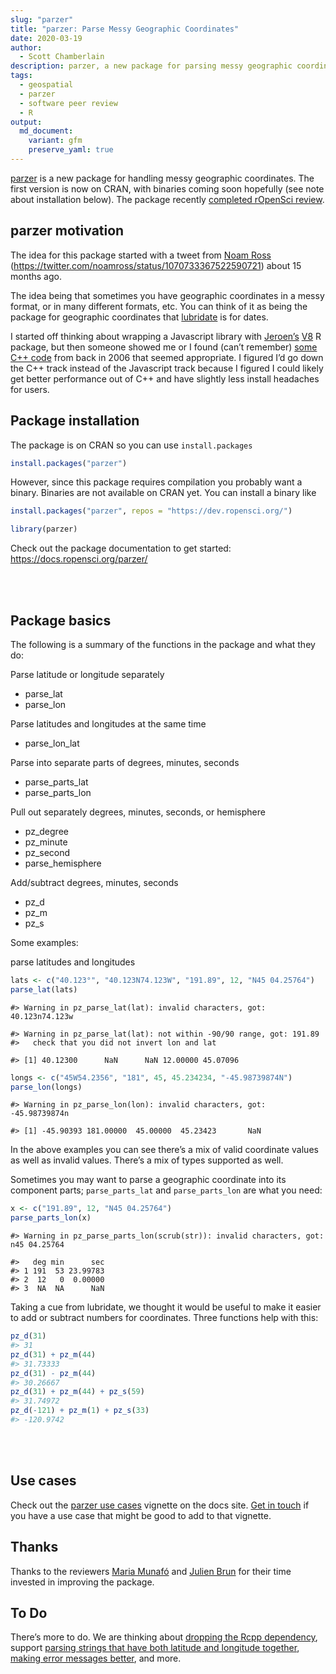 ```yaml
---
slug: "parzer"
title: "parzer: Parse Messy Geographic Coordinates"
date: 2020-03-19
author:
  - Scott Chamberlain
description: parzer, a new package for parsing messy geographic coordinates.
tags:
  - geospatial
  - parzer
  - software peer review
  - R
output: 
  md_document:
    variant: gfm
    preserve_yaml: true
---
```


[parzer](https://github.com/ropensci/parzer) is a new package for
handling messy geographic coordinates. The first version is now on CRAN,
with binaries coming soon hopefully (see note about installation below).
The package recently [completed rOpenSci
review](https://github.com/ropensci/onboarding/issues/341).

## parzer motivation

The idea for this package started with a tweet from [Noam
Ross](https://ropensci.org/author/noam-ross/)
(<https://twitter.com/noamross/status/1070733367522590721>) about 15
months ago.

The idea being that sometimes you have geographic coordinates in a messy
format, or in many different formats, etc. You can think of it as being
the package for geographic coordinates that
[lubridate](https://cloud.r-project.org/web/packages/lubridate/) is for
dates.

I started off thinking about wrapping a Javascript library with
[Jeroen’s](https://ropensci.org/author/jeroen-ooms/)
[V8](https://cloud.r-project.org/web/packages/V8/) R package, but then
someone showed me or I found (can’t remember) [some C++
code](https://www.codeproject.com/Articles/15659/Longitude-Latitude-String-Parser-and-Formatter)
from back in 2006 that seemed appropriate. I figured I’d go down the C++
track instead of the Javascript track because I figured I could likely
get better performance out of C++ and have slightly less install
headaches for users.

## Package installation

The package is on CRAN so you can use `install.packages`

``` r
install.packages("parzer")
```

However, since this package requires compilation you probably want a
binary. Binaries are not available on CRAN yet. You can install a binary
like

``` r
install.packages("parzer", repos = "https://dev.ropensci.org/")
```

``` r
library(parzer)
```

Check out the package documentation to get started:
<https://docs.ropensci.org/parzer/>

<br><br>

## Package basics

The following is a summary of the functions in the package and what they
do:

Parse latitude or longitude separately

  - parse\_lat
  - parse\_lon

Parse latitudes and longitudes at the same time

  - parse\_lon\_lat

Parse into separate parts of degrees, minutes, seconds

  - parse\_parts\_lat
  - parse\_parts\_lon

Pull out separately degrees, minutes, seconds, or hemisphere

  - pz\_degree
  - pz\_minute
  - pz\_second
  - parse\_hemisphere

Add/subtract degrees, minutes, seconds

  - pz\_d
  - pz\_m
  - pz\_s

Some examples:

parse latitudes and longitudes

``` r
lats <- c("40.123°", "40.123N74.123W", "191.89", 12, "N45 04.25764")
parse_lat(lats)
```

    #> Warning in pz_parse_lat(lat): invalid characters, got: 40.123n74.123w

    #> Warning in pz_parse_lat(lat): not within -90/90 range, got: 191.89
    #>   check that you did not invert lon and lat

    #> [1] 40.12300      NaN      NaN 12.00000 45.07096

``` r
longs <- c("45W54.2356", "181", 45, 45.234234, "-45.98739874N")
parse_lon(longs)
```

    #> Warning in pz_parse_lon(lon): invalid characters, got: -45.98739874n

    #> [1] -45.90393 181.00000  45.00000  45.23423       NaN

In the above examples you can see there’s a mix of valid coordinate
values as well as invalid values. There’s a mix of types supported as
well.

Sometimes you may want to parse a geographic coordinate into its
component parts; `parse_parts_lat` and `parse_parts_lon` are what you
need:

``` r
x <- c("191.89", 12, "N45 04.25764")
parse_parts_lon(x)
```

    #> Warning in pz_parse_parts_lon(scrub(str)): invalid characters, got: n45 04.25764

    #>   deg min      sec
    #> 1 191  53 23.99783
    #> 2  12   0  0.00000
    #> 3  NA  NA      NaN

Taking a cue from lubridate, we thought it would be useful to make it
easier to add or subtract numbers for coordinates. Three functions help
with this:

``` r
pz_d(31)
#> 31
pz_d(31) + pz_m(44)
#> 31.73333
pz_d(31) - pz_m(44)
#> 30.26667
pz_d(31) + pz_m(44) + pz_s(59)
#> 31.74972
pz_d(-121) + pz_m(1) + pz_s(33)
#> -120.9742
```

<br><br>

## Use cases

Check out the [parzer use
cases](https://docs.ropensci.org/parzer/articles/use_cases.html)
vignette on the docs site. [Get in
touch](https://github.com/ropensci/parzer/issues) if you have a use case
that might be good to add to that vignette.

## Thanks

Thanks to the reviewers [Maria Munafó](https://github.com/mvickm) and
[Julien Brun](https://github.com/brunj7) for their time invested in
improving the package.

## To Do

There’s more to do. We are thinking about [dropping the Rcpp
dependency](https://github.com/ropensci/parzer/issues/17), support
[parsing strings that have both latitude and longitude
together](https://github.com/ropensci/parzer/issues/3), [making error
messages better](https://github.com/ropensci/parzer/issues/5), and more.
